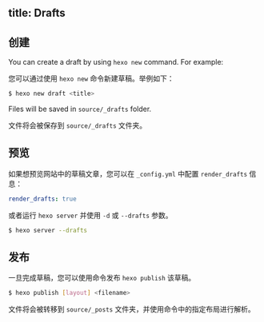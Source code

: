 title: Drafts
---
## 创建

You can create a draft by using `hexo new` command. For example:

您可以通过使用 `hexo new` 命令新建草稿。举例如下：

``` bash
$ hexo new draft <title>
```

Files will be saved in `source/_drafts` folder.

文件将会被保存到 `source/_drafts` 文件夹。

## 预览

如果想预览网站中的草稿文章，您可以在 `_config.yml` 中配置 `render_drafts` 信息：

``` yaml
render_drafts: true
```

或者运行 `hexo server` 并使用 `-d` 或 `--drafts` 参数。

``` bash
$ hexo server --drafts
```

## 发布

一旦完成草稿，您可以使用命令发布 `hexo publish` 该草稿。

``` bash
$ hexo publish [layout] <filename>
```

文件将会被转移到 `source/_posts` 文件夹，并使用命令中的指定布局进行解析。

